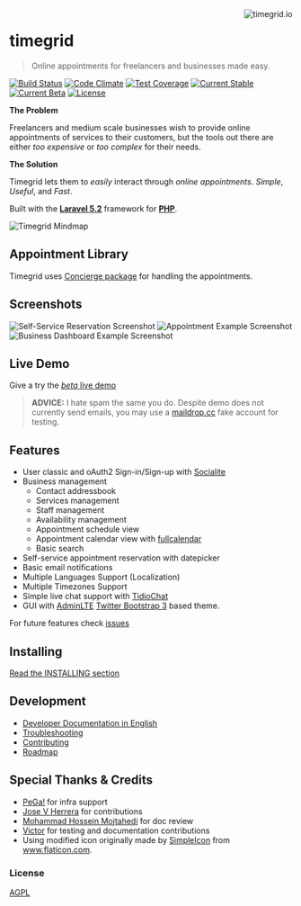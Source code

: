 <a href="http://www.timegrid.io/">
    <img src="http://i.imgur.com/pUUoU6H.png" alt="timegrid.io" title="timegrid.io" align="right" />
</a>

timegrid
============

> Online appointments for freelancers and businesses made easy.

[![Build Status](https://travis-ci.org/timegridio/timegrid.svg?branch=development)](https://travis-ci.org/timegridio/timegrid)
[![Code Climate](https://codeclimate.com/github/timegridio/timegrid/badges/gpa.svg)](https://codeclimate.com/github/timegridio/timegrid)
[![Test Coverage](https://codeclimate.com/github/timegridio/timegrid/badges/coverage.svg)](https://codeclimate.com/github/timegridio/timegrid/coverage)
[![Current Stable](https://img.shields.io/badge/beta--stable-4.3.0-green.svg?style=flat-square)](http://timegrid.io/)
[![Current Beta](https://img.shields.io/badge/dev--alpha-4.4-orange.svg?style=flat-square)](http://demo.timegrid.io/)
[![License](https://img.shields.io/:license-AGPL--3.0-blue.svg?style=flat-square)](http://www.gnu.org/licenses/agpl-3.0.txt)

**The Problem**

Freelancers and medium scale businesses wish to provide online appointments of services to their customers, but the tools out there are either *too expensive* or *too complex* for their needs.

**The Solution**

Timegrid lets them to *easily* interact through *online appointments*. *Simple*, *Useful*, and *Fast*.

Built with the [**Laravel 5.2**](http://laravel.com/docs/5.2) framework for [**PHP**](http://php.net/).

![Timegrid Mindmap](http://i.imgur.com/p947YCB.png)

## Appointment Library

Timegrid uses [Concierge package](https://github.com/timegridio/concierge) for handling the appointments.

## Screenshots

![Self-Service Reservation Screenshot](http://i.imgur.com/2UXCx2N.png)
![Appointment Example Screenshot](http://i.imgur.com/y1sw5nH.png)
![Business Dashboard Example Screenshot](http://i.imgur.com/bsnRNk2.png)

## Live Demo

Give a try the [*beta* live demo](http://demo.timegrid.io/)

> **ADVICE:** I hate spam the same you do. Despite demo does not currently send emails, you may use a [maildrop.cc](http://maildrop.cc/) fake account for testing.

## Features

  * User classic and oAuth2 Sign-in/Sign-up with [Socialite](https://github.com/laravel/socialite)
  * Business management
    * Contact addressbook
    * Services management
    * Staff management
    * Availability management
    * Appointment schedule view
    * Appointment calendar view with [fullcalendar](https://github.com/fullcalendar)
    * Basic search
  * Self-service appointment reservation with datepicker
  * Basic email notifications
  * Multiple Languages Support (Localization)
  * Multiple Timezones Support
  * Simple live chat support with [TidioChat](https://www.tidiochat.com/)
  * GUI with [AdminLTE](https://github.com/almasaeed2010/AdminLTE) [Twitter Bootstrap 3](https://github.com/twbs/bootstrap) based theme.

For future features check [issues](https://github.com/timegridio/timegrid/issues?q=is%3Aissue+is%3Aopen+label%3Afeature-request)

## Installing

[Read the INSTALLING section](INSTALLING.md)

## Development

  * [Developer Documentation in English](http://timegrid-doc-dev.readthedocs.org/en/latest/?badge=latest)
  * [Troubleshooting](https://timegrid.slack.com/messages/general/)
  * [Contributing](CONTRIBUTING.md)
  * [Roadmap](https://trello.com/b/VNFqnxhc/timegrid-io-dev)

## Special Thanks & Credits

  * [PeGa!](http://ar.linkedin.com/in/pabloegonzalez) for infra support
  * [Jose V Herrera](https://github.com/josevh) for contributions
  * [Mohammad Hossein Mojtahedi](https://github.com/MHM5000) for doc review
  * [Victor](https://github.com/pappavic) for testing and documentation contributions
  * Using modified icon originally made by [SimpleIcon](http://www.flaticon.com/authors/simpleicon) from www.flaticon.com.

### License

[AGPL](http://www.gnu.org/licenses/agpl-3.0-standalone.html)
